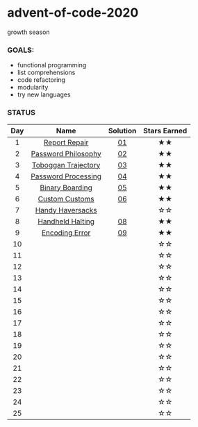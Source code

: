 # advent-of-code-2020
growth season

### GOALS:
* functional programming
* list comprehensions
* code refactoring
* modularity
* try new languages

### STATUS

| Day | Name | Solution | Stars Earned |
| :------: | :-------------------: | :--------------: | :--------------: |
| 1 | [Report Repair](https://adventofcode.com/2020/day/1) | [01](day01/report-repair.py) | ★★ |
| 2 | [Password Philosophy](https://adventofcode.com/2020/day/2) | [02](day02/password-philosophy.py) | ★★ |
| 3 | [Toboggan Trajectory](https://adventofcode.com/2020/day/3) | [03](day03/toboggan-trajectory.py) | ★★ |
| 4 | [Password Processing](https://adventofcode.com/2020/day/4) | [04](day04/password-processing.py) | ★★ |
| 5 | [Binary Boarding](https://adventofcode.com/2020/day/5) | [05](day05/binary-boarding.py) | ★★ |
| 6 | [Custom Customs](https://adventofcode.com/2020/day/6) | [06](day06/custom-customs.py) | ★★ |
| 7 | [Handy Haversacks](https://adventofcode.com/2020/day/7) |  | ☆☆ |
| 8 | [Handheld Halting](https://adventofcode.com/2020/day/8) | [08](day08/handheld-halting.py) | ★★ |
| 9 | [Encoding Error](https://adventofcode.com/2020/day/9) | [09](day09/encoding-error.py) | ★★ |
| 10 |  |  | ☆☆ |
| 11 |  |  | ☆☆ |
| 12 |  |  | ☆☆ |
| 13 |  |  | ☆☆ |
| 14 |  |  | ☆☆ |
| 15 |  |  | ☆☆ |
| 16 |  |  | ☆☆ |
| 17 |  |  | ☆☆ |
| 18 |  |  | ☆☆ |
| 19 |  |  | ☆☆ |
| 20 |  |  | ☆☆ |
| 21 |  |  | ☆☆ |
| 22 |  |  | ☆☆ |
| 23 |  |  | ☆☆ |
| 24 |  |  | ☆☆ |
| 25 |  |  | ☆☆ |
